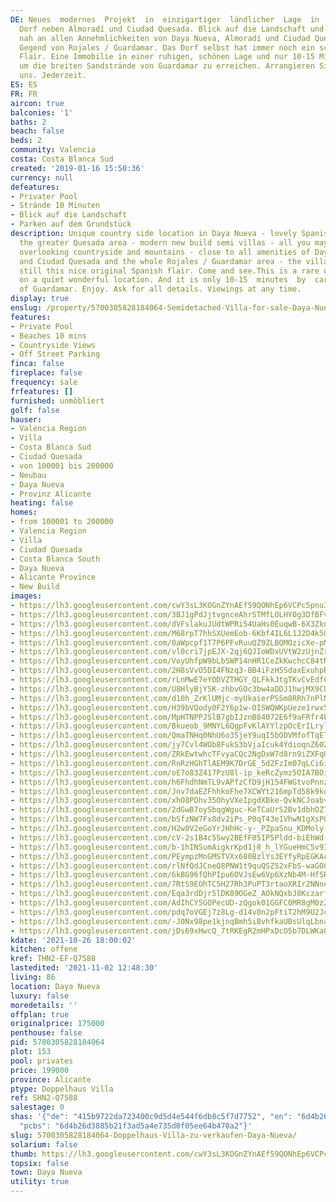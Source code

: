 ```yaml
---
DE: Neues  modernes  Projekt  in  einzigartiger  ländlicher  Lage  in  Daya  Nueva,  einem  schönenspanischen
  Dorf neben Almoradí und Ciudad Quesada. Blick auf die Landschaft und die Berge,aber
  nah an allen Annehmlichkeiten von Daya Nueva, Almoradí und Ciudad Quesada und dergesamten
  Gegend von Rojales / Guardamar. Das Dorf selbst hat immer noch ein schönes originalspanisches
  Flair. Eine Immobilie in einer ruhigen, schönen Lage und nur 10-15 Minuten mit demAuto,
  um die breiten Sandstrände von Guardamar zu erreichen. Arrangieren Sie Ihre Besichtigungmit
  uns. Jederzeit.
ES: ES
FR: FR
aircon: true
balconies: '1'
baths: 2
beach: false
beds: 2
community: Valencia
costa: Costa Blanca Sud
created: '2019-01-16 15:50:36'
currency: null
defeatures:
- Privater Pool
- Strände 10 Minuten
- Blick auf die Landschaft
- Parken auf dem Grundstück
description: Unique country side location in Daya Nueva - lovely Spanish village in
  the greater Quesada area - modern new build semi villas - all you may love - views
  overlooking countryside and mountains - close to all amenities of Daya Nueva, Almoradí
  and Ciudad Quesada and the whole Rojales / Guardamar area - the village itself has
  still this nice original Spanish flair. Come and see.This is a rare opportunity
  on a quiet wonderful location. And it is only 10-15  minutes  by  car  to  reach  the  wide  golden  sandy  beaches
  of Guardamar. Enjoy. Ask for all details. Viewings at any time.
display: true
enslug: /property/5700305828184064-Semidetached-Villa-for-sale-Daya-Nueva/
features:
- Private Pool
- Beaches 10 mins
- Countryside Views
- Off Street Parking
finca: false
fireplace: false
frequency: sale
frfeatures: []
furnished: unmöbliert
golf: false
hauser:
- Valencia Region
- Villa
- Costa Blanca Sud
- Ciudad Quesada
- von 100001 bis 200000
- Neubau
- Daya Nueva
- Provinz Alicante
heating: false
homes:
- from 100001 to 200000
- Valencia Region
- Villa
- Ciudad Quesada
- Costa Blanca South
- Daya Nueva
- Alicante Province
- New Build
images:
- https://lh3.googleusercontent.com/cwY3sL3KOGnZYnAEf59QONhEp6VCPc5pnu3pkR3PXf4W5xVVhr99VRqNwh_peQU1aD5cI6-gZfcK-Hv5NfD3a_eRQG77KKMy=w640-rj-e30-l100
- https://lh3.googleusercontent.com/3BJ1gPdJjtvgnceAhrSTMfLOLHY0g3DfBFvGK1NEM68gz7SfDZTaXPsNZjHfkr0dazCBCHRadq4UdjfLnVV0FSU5atsIHDAFTQ=w640-rj-e30-l100
- https://lh3.googleusercontent.com/dVFslakuJUdtWPRi54UaHs0EuqwB-6X3Zkn61gabmUicITvaG36hBsrhTBafbf8AbH3VmvPKxJ7bdo4GFgWgVpdG_RodwYE-=w640-rj-e30-l100
- https://lh3.googleusercontent.com/M68rpT7hhSXUemEob-6Kbf4IL6L1J2D4k5QMSSPEuZqpNJO7WLssL2Z-_uiQAUaMOtIB-LHj994xS3MTIwP_M3LqHNqTXCivjsA=w640-rj-e30-l100
- https://lh3.googleusercontent.com/0aWpcpf1T7P6PFvRuuQZ9ZLBQMOzicXe-pM04r5YsC79KkkDgyQbSXSJ8dIzdpMXRrNiGTUyHuYipseMoOY5X3sE87a3_G37=w640-rj-e30-l100
- https://lh3.googleusercontent.com/vl0cri7jpEJX-2qj6QJIoWDxUVtW2zUjnZreigVJEYjZXF4APuUSgk8Gts2bmXl3QW2z2qPnKkmiee8jh14qr8hYvb_hv-SC7Q=w640-rj-e30-l100
- https://lh3.googleusercontent.com/VoyUhfpW9bLbSWP14nHR1CeZkKwchcC84tN82-SOvxxazqTjhgWqeW9XsQj0R73izKj7WbTlUHWZCUzDecK6XpIi0GEJyTUH=w640-rj-e30-l100
- https://lh3.googleusercontent.com/2H8sVvO5DI4FNzq3-BB4iFzH5SdaxExuhpR3lPQaKMgFweNrlCh5rKCJAWMYzur03OVub3LWC5gyPX7ZSjUbNLUqNXMxMdtSjPw=w640-rj-e30-l100
- https://lh3.googleusercontent.com/rLnMwE7eYODVZTHGY_QLFkkJtgTKvCvEdfCAmubnH_NEQgw3Ps0uJ9mxdHpRZ27UsJ_r2KEL7JjAERL7-r5KwZh4w1FcAXOR=w640-rj-e30-l100
- https://lh3.googleusercontent.com/U8HlyBjYSK-zhbvGOc3bw4aDDJ1hwjMX9CU8fWCJrMzWxZIZzgoImqXKmpPGMSalQLzuuLCyGafXUIqIbsrRpozyAsPhg160zg=w640-rj-e30-l100
- https://lh3.googleusercontent.com/d10h_ZrKlUMjc-myUkaierPSSm8RRh7nPlNgj2iDK3T7hl4camXYHsjVKbuxc0wbew8kuNwmaisO8F96pCb3WyM4Kl3qt7qe=w640-rj-e30-l100
- https://lh3.googleusercontent.com/H39bVQody0F2Y6p1w-OISWQWKpUeze1rwx5__DYr_0VncRYkoqHwdaWBGEaoZjOXB9nvKYsZxHIHCDuR7TVO4Vev3o7_unvyZQ=w640-rj-e30-l100
- https://lh3.googleusercontent.com/MpHTNPPJSlB7gbIJznB84072E6f9aFRfr4EUqOvlBsyp9t8rd9EXqxuQGw34jmLz4R2E8h1sAXE0Cb77bTq2c2mxVtmF4DHeDw=w640-rj-e30-l100
- https://lh3.googleusercontent.com/Bkueob_9MNYL6QgpFvKlAYYlzpOcErILryl9oy1xScIIZh7pvisYGIAr9JQRbyLdWpIQNZYJn-DjA1jo0eQR-jYEw2WmgniYdug=w640-rj-e30-l100
- https://lh3.googleusercontent.com/QmaTNHq0NhU6o35jeY9uqI5bODVMfofTqETFrbtw40Dz9I19lqxlurX02NZKVtx2r5ZhumLLkfdd_mfdySw5zbU6zU68pa22=w640-rj-e30-l100
- https://lh3.googleusercontent.com/jy7Cvl4WOb8FukS3bVjaIcuk4YdioqnZ60Z-EgoPG5zsMv8plVmO0SWDFg70Zj50XSB66eQzGHHQezMpnF0cjHPXss8AYXZCNw=w640-rj-e30-l100
- https://lh3.googleusercontent.com/ZRkEwtwhcTFvyaCQc2NgDxW7d8rn9iZXFqUQjsySXdOqpvcHOem9dupQ433wurlOgJ-sf5tw14UmxnQenLznjwdn63mf509dirc=w640-rj-e30-l100
- https://lh3.googleusercontent.com/RnRzHGhTlAEM9K7DrGE_5d2FzIm07qLCi6iMgSuKLuOpy4B5URdxYalG8IulOposZw1VgvQzYNDuiHy71oGvnyvbyI1RLa65Mg=w640-rj-e30-l100
- https://lh3.googleusercontent.com/oE7o83Z417PzU8l-ip_keRcZymz5OIA7BOigJUW9miN6ZWJnlMy559aYZ6pNibestoUZBvX0zWTdgOogBatkgnlnq19USeJ-Jw=w640-rj-e30-l100
- https://lh3.googleusercontent.com/h6FhdhNmTL9vAPfzCfD9jH154FWGtvoPnnz_gXtC3nIN2voOW-scraXYKuJzJuCDGCutQjGTYQuW8nGAl-wsTtwpywdPQP2hCQ=w640-rj-e30-l100
- https://lh3.googleusercontent.com/Jnv7daEZFhhkoFhe7XCWYt216mpTd58k9koDa2-8k-1Bartb2HsQThvmbc8LLX8RX6G3c7m6NkfE4Y_NTp7T16kqZmrZ8T-Fvqw=w640-rj-e30-l100
- https://lh3.googleusercontent.com/xhO8PDhv35OhyVXeIpgdXBke-QvkNCJoabvWXa3FfCUw_pPsREgh2SLy2d53dKPuZkKepa9LH8Sqf7C-TmjJF37Xse7dacIn0Q=w640-rj-e30-l100
- https://lh3.googleusercontent.com/2dGwB7oySbqgWguc-KeTCaUrS2Bv1dbhOZTX6TpCc2aN8b7aA9LVfT4VgkpLfDQCIYn1hyQKq4Oc0qkcjiW0Es5_hOWB2_JHjQ=w640-rj-e30-l100
- https://lh3.googleusercontent.com/bSfzNW7Fx8dv2iPs_P0qT43e1VhwN1gXsPOhixpFzrw3TjfdyjCWW8jGKJB9Y66kxo0jv8yJ7HTGXEOY8C0tOjAomzHuSlwkYA=w640-rj-e30-l100
- https://lh3.googleusercontent.com/H2w8V2eGoYrJHhHc-y-_PZpaSnu_KDMoly-8lBVXnyNo81iFECOBojF71oPImWSWzpPR3-lTsL36wkaoRZvUZcCCpAxGoC2_=w640-rj-e30-l100
- https://lh3.googleusercontent.com/cV-2s1B4c5Swy2BEfF05IP5Pldd-biEhWd-4Uda4f1QQGAAhPGAHrBNmo8idQsKhNnO10S-ja28iqaShxGQ36drEbRS1Z2qRAg=w640-rj-e30-l100
- https://lh3.googleusercontent.com/b-1hINSumAigkrKpd1j8_h_lYGueHmC5v9IhVM2pHJS6w9uXlYNYZc0HIiza8H2MsZLuW7FgsCmuRyYrkWiLdkypRVJAUiIkEQ=w640-rj-e30-l100
- https://lh3.googleusercontent.com/PEympzMnGMSTVXx680BzlYs3EYfyRpEGKAcDQd6L1ZsTaVfTWJC0sK8PwIK0eRJ6ta46wZq_wkR03U8mD27MdG4YeytekupqJA=w640-rj-e30-l100
- https://lh3.googleusercontent.com/rlNfQdJCneQ8PNW1t9quQSZ52xFbS-waGOCkiCxyjar_5s0HVpE2nxyM0JLwhQ9vCxULNs7_t5odqkwed9Dq1_i0-4nNeOjALCA=w640-rj-e30-l100
- https://lh3.googleusercontent.com/6kBG96fQhPIpu6OVJsEw6Vp6XzNb4M-HfSR7STYIpPA3PruoJIKMJjLGbhk2rIFuSRMbTTyT0X-DF8Jxkbk7WJmEo5jsywx8JQ=w640-rj-e30-l100
- https://lh3.googleusercontent.com/7RtS9EOhTC5H27Rh3PuPT3rtaoXRIr2NNnera4BhfuYzqsD29l50OasjLpAdd4NCDOCYbYfaJG18AGIITn0snA_aMk5DfFfQvA=w640-rj-e30-l100
- https://lh3.googleusercontent.com/Eqa3rdDjr5lDK89OGeZ_AOkNQxbJ8KczarfCR8CJ53LkHqKBHnVEIbW9Gs9_4qlFEBizo_ebDYMEM4ct4Z6f8eRM9El14kQsxwc=w640-rj-e30-l100
- https://lh3.googleusercontent.com/AdIhCY5GOPecUD-zQgok01GGFC0MR8gM0z2UYrtcuB8iP-xLiVM-pldCbL-ymYbDcX8Jnq3V4dYj-iF76rdRU52JejBoGr22Eg=w640-rj-e30-l100
- https://lh3.googleusercontent.com/pdq7oVGEj7z8Lg-d14v8n2pFtiT2hM9U2Jc0XwZOdmTyYy5VuNW0uP1_VmeF7ABcwRVloOxbGO3S65rPLWPA4NLUxlJD27eL=w640-rj-e30-l100
- https://lh3.googleusercontent.com/-J0Nx98pe1kjnqBmh5iBvhfkaUBsUlqLbnapBi7JaEcoZPfS3JKGjZJcgDmY75ugwMhrKZqW2m9cA4vnGURCyLMwsw_ttOITbA=w640-rj-e30-l100
- https://lh3.googleusercontent.com/jDs69xHwcQ_7tRKEgR2mHPxDcO5b7DLWKaQwM_R43HUChRwy59DNmtiXuYXShhuQQDHN6AxcWveoousPFG97ntWZSMU1-9MZHQ=w640-rj-e30-l100
kdate: '2021-10-26 18:00:02'
kitchen: offene
kref: THN2-EF-Q7588
lastedited: '2021-11-02 12:48:30'
living: 86
location: Daya Nueva
luxury: false
moredetails: ''
offplan: true
originalprice: 175000
penthouse: false
pid: 5700305828184064
plot: 153
pool: privates
price: 199000
province: Alicante
ptype: Doppelhaus Villa
ref: SHN2-Q7588
salestage: 0
shas: '{"de": "415b9722da723400c9d5d4e544f6db8c5f7d7752", "en": "6d4b26d3885b21f3ad5a4e735d0f05ee64b470a2",
  "pcbs": "6d4b26d3885b21f3ad5a4e735d0f05ee64b470a2"}'
slug: 5700305828184064-Doppelhaus-Villa-zu-verkaufen-Daya-Nueva/
solarium: false
thumb: https://lh3.googleusercontent.com/cwY3sL3KOGnZYnAEf59QONhEp6VCPc5pnu3pkR3PXf4W5xVVhr99VRqNwh_peQU1aD5cI6-gZfcK-Hv5NfD3a_eRQG77KKMy=w400-h240-n-rj-e30-l100
topsix: false
town: Daya Nueva
utility: true
---
```

